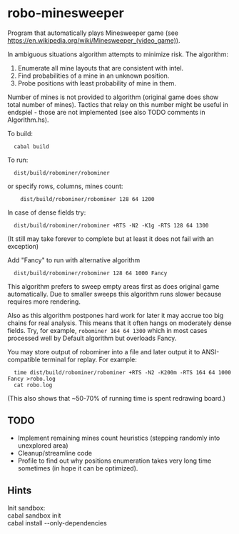 robo-minesweeper
================

Program that automatically plays Minesweeper game
(see https://en.wikipedia.org/wiki/Minesweeper_(video_game)).

In ambiguous situations algorithm attempts to minimize risk.
The algorithm:
 1. Enumerate all mine layouts that are consistent with intel. 
 2. Find probabilities of a mine in an unknown position. 
 3. Probe positions with least probability of mine in them.
 
Number of mines is not provided to algorithm (original game does show total number of mines). 
Tactics that relay on this number might be useful in endspiel - those are not implemented
(see also TODO comments in Algorithm.hs).

To build:
```
  cabal build
```  

To run:
```
  dist/build/robominer/robominer
```  
or specify rows, columns, mines count:
```
    dist/build/robominer/robominer 128 64 1200
```    
In case of dense fields try:
```
  dist/build/robominer/robominer +RTS -N2 -K1g -RTS 128 64 1300
```    
(It still may take forever to complete but at least it does not fail with an exception)

Add "Fancy" to run with alternative algorithm
```
  dist/build/robominer/robominer 128 64 1000 Fancy
```    
This algorithm prefers to sweep empty areas first as does original game automatically.
Due to smaller sweeps this algorithm runs slower because requires more rendering.

Also as this algorithm postpones hard work for later it may accrue too big chains for real analysis. 
This means that it often hangs on moderately dense fields. Try, for example, `robominer 164 64 1300`
which in most cases processed well by Default algorithm but overloads Fancy.   

You may store output of robominer into a file and later output it to ANSI-compatible
terminal for replay. For example:
```
  time dist/build/robominer/robominer +RTS -N2 -K200m -RTS 164 64 1000  Fancy >robo.log
  cat robo.log
```
(This also shows that ~50-70% of running time is spent redrawing board.)

TODO
----

* Implement remaining mines count heuristics (stepping randomly into unexplored area) 
* Cleanup/streamline code
* Profile to find out why positions enumeration takes very long time sometimes (in hope it can be optimized).
  
Hints
-----
  
Init sandbox:  
  cabal sandbox init  
  cabal install --only-dependencies   
  
